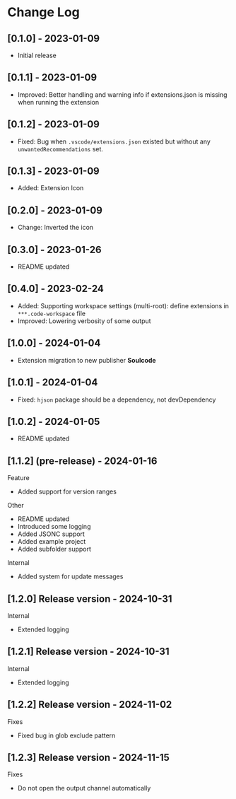 # Change Log

## [0.1.0] - 2023-01-09

- Initial release

## [0.1.1] - 2023-01-09

- Improved: Better handling and warning info if extensions.json is missing when running the extension

## [0.1.2] - 2023-01-09

- Fixed: Bug when `.vscode/extensions.json` existed but without any `unwantedRecommendations` set.

## [0.1.3] - 2023-01-09

- Added: Extension Icon

## [0.2.0] - 2023-01-09

- Change: Inverted the icon

## [0.3.0] - 2023-01-26

- README updated

## [0.4.0] - 2023-02-24

- Added: Supporting workspace settings (multi-root): define extensions in `***.code-workspace` file
- Improved: Lowering verbosity of some output

## [1.0.0] - 2024-01-04

- Extension migration to new publisher **Soulcode**

## [1.0.1] - 2024-01-04

- Fixed: `hjson` package should be a dependency, not devDependency

## [1.0.2] - 2024-01-05

- README updated

## [1.1.2] (pre-release) - 2024-01-16

Feature

- Added support for version ranges

Other

- README updated
- Introduced some logging
- Added JSONC support
- Added example project
- Added subfolder support

Internal

- Added system for update messages

## [1.2.0] Release version - 2024-10-31

Internal

- Extended logging

## [1.2.1] Release version - 2024-10-31

Internal

- Extended logging

## [1.2.2] Release version - 2024-11-02

Fixes

- Fixed bug in glob exclude pattern

## [1.2.3] Release version - 2024-11-15

Fixes

- Do not open the output channel automatically
